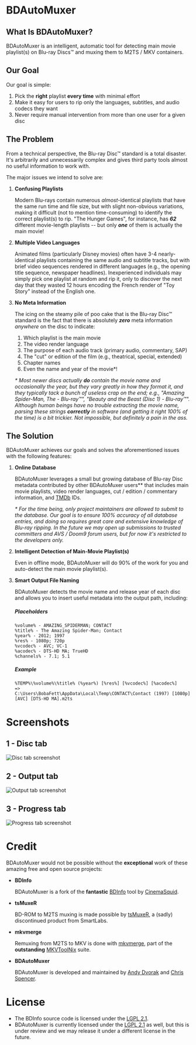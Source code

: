 # BDAutoMuxer

## What Is BDAutoMuxer?

BDAutoMuxer is an intelligent, automatic tool for detecting main movie playlist(s) on Blu-ray Discs™ and muxing them to M2TS / MKV containers.

## Our Goal

Our goal is simple:

1.  Pick the **right** playlist **every time** with minimal effort
2.  Make it easy for users to rip only the languages, subtitles, and audio codecs they want
3.  Never require manual intervention from more than one user for a given disc

## The Problem

From a technical perspective, the Blu-ray Disc™ standard is a total disaster.  It's arbitrarily and unnecessarily complex and gives third party tools almost no useful information to work with.

The major issues we intend to solve are:

1.  **Confusing Playlists**

    Modern Blu-rays contain numerous _almost_-identical playlists that have the same run time and file size, but with slight non-obvious variations, making it difficult (not to mention time-consuming) to identify the correct playlist(s) to rip.  "The Hunger Games", for instance, has _**62**_ different movie-length playlists -- but only _**one**_ of them is actually the main movie!

2.  **Multiple Video Languages**

    Animated films (particularly Disney movies) often have 3-4 nearly-identical playlists containing the same audio and subtitle tracks, but with brief video sequences rendered in different languages (e.g., the opening title sequence, newspaper headlines).  Inexperienced individuals may simply pick one playlist at random and rip it, only to discover the next day that they wasted 12 hours encoding the French render of "Toy Story" instead of the English one.

3.  **No Meta Information**

    The icing on the steamy pile of poo cake that is the Blu-ray Disc™ standard is the fact that there is absolutely _**zero**_ meta information _anywhere_ on the disc to indicate:

    1. Which playlist is the main movie
    2. The video render language
    3. The purpose of each audio track (primary audio, commentary, SAP)
    4. The "cut" or edition of the film (e.g., theatrical, special, extended)
    5. Chapter names
    6. Even the name and year of the movie*!

    _\* Most newer discs actually **do** contain the movie name and occasionally the year, but they vary greatly in how they format it, and they typically tack a bunch of useless crap on the end; e.g., "Amazing Spider-Man, The - Blu-ray™", "Beauty and the Beast (Disc 1) - Blu-ray™".  Although human beings have no trouble extracting the movie name, parsing these strings **correctly** in software (and getting it right 100% of the time) is a bit trickier.  Not impossible, but definitely a pain in the ass._

## The Solution

BDAutoMuxer achieves our goals and solves the aforementioned issues with the following features:

1.  **Online Database**

    BDAutoMuxer leverages a small but growing database of Blu-ray Disc metadata contributed by other BDAutoMuxer users** that includes main movie playlists, video render languages, cut / edition / commentary information, and [TMDb][tmdb] IDs.

    _\* For the time being, only project maintainers are allowed to submit to the database.  Our goal is to ensure 100% accuracy of all database entries, and doing so requires great care and extensive knowledge of Blu-ray ripping.  In the future we may open up submissions to trusted committers and AVS / Doom9 forum users, but for now it's restricted to the developers only._

2.  **Intelligent Detection of Main-Movie Playlist(s)**

    Even in offline mode, BDAutoMuxer will do 90% of the work for you and auto-detect the main movie playlist(s).

3.  **Smart Output File Naming**

    BDAutoMuxer detects the movie name and release year of each disc and allows you to insert useful metadata into the output path, including:

    ##### Placeholders

        %volume% - AMAZING_SPIDERMAN; CONTACT
        %title% - The Amazing Spider-Man; Contact
        %year% - 2012; 1997
        %res% - 1080p; 720p
        %vcodec% - AVC; VC-1
        %acodec% - DTS-HD MA; TrueHD
        %channels% - 7.1; 5.1

    ##### Example

        %TEMP%\%volume%\%title% (%year%) [%res%] [%vcodec%] [%acodec%]
        =>
        C:\Users\BobaFett\AppData\Local\Temp\CONTACT\Contact (1997) [1080p] [AVC] [DTS-HD MA].m2ts

# Screenshots

## 1 - Disc tab

![Disc tab screenshot](https://raw.github.com/acdvorak/bdautomuxer/master/Screenshots/1-Disc.png)

## 2 - Output tab

![Output tab screenshot](https://raw.github.com/acdvorak/bdautomuxer/master/Screenshots/2-Output.png)

## 3 - Progress tab

![Progress tab screenshot](https://raw.github.com/acdvorak/bdautomuxer/master/Screenshots/3-Progress.png)

# Credit

BDAutoMuxer would not be possible without the **exceptional** work of these amazing free and open source projects:

*  **BDInfo**

    BDAutoMuxer is a fork of the **fantastic** [BDInfo][bdinfo] tool by [CinemaSquid][cinemasquid].

*  **tsMuxeR**

    BD-ROM to M2TS muxing is made possible by [tsMuxeR][tsmuxer], a (sadly) discontinued product from SmartLabs.

*  **mkvmerge**

    Remuxing from M2TS to MKV is done with [mkvmerge][mkvmerge], part of the **outstanding** [MKVToolNix][mkvtoolnix] suite.

*  **BDAutoMuxer**

    BDAutoMuxer is developed and maintained by [Andy Dvorak][andydvorak] and [Chris Spencer][chrisspencer].

# License

*  The BDInfo source code is licensed under the [LGPL 2.1][lgpl].
*  BDAutoMuxer is currently licensed under the [LGPL 2.1][lgpl] as well, but this is under review and we may release it under a different license in the future.

[tmdb]: http://www.themoviedb.org/
[bdinfo]: http://www.cinemasquid.com/blu-ray/tools/bdinfo
[cinemasquid]: http://www.cinemasquid.com/
[tsmuxer]: http://www.videohelp.com/tools/tsMuxeR
[mkvmerge]: http://www.bunkus.org/videotools/mkvtoolnix/doc/mkvmerge.html
[mkvtoolnix]: http://www.bunkus.org/videotools/mkvtoolnix/
[andydvorak]: https://github.com/acdvorak
[chrisspencer]: https://github.com/Chris-Spencer
[lgpl]: http://www.gnu.org/licenses/old-licenses/lgpl-2.1.html